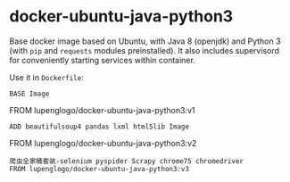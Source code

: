 # docker-ubuntu-java-python3
Base docker image based on Ubuntu, with Java 8 (openjdk) and Python 3 (with `pip` and `requests` modules preinstalled). It also includes supervisord for conveniently starting services within container.

Use it in `Dockerfile`:
```
BASE Image
```
FROM lupenglogo/docker-ubuntu-java-python3:v1
```
ADD beautifulsoup4 pandas lxml html5lib Image
```
FROM lupenglogo/docker-ubuntu-java-python3:v2
```
爬虫全家桶套装-selenium pyspider Scrapy chrome75 chromedriver
FROM lupenglogo/docker-ubuntu-java-python3:v3
```
